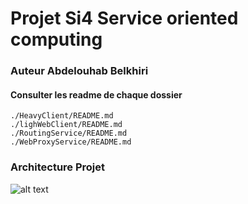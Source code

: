 # Projet Si4 Service oriented computing 

### Auteur Abdelouhab Belkhiri

#### Consulter les readme de chaque dossier
```
./HeavyClient/README.md
./lighWebClient/README.md
./RoutingService/README.md
./WebProxyService/README.md
```

### Architecture Projet
![alt text](https://i.ibb.co/HBg8gm6/t-l-chargement.png)

